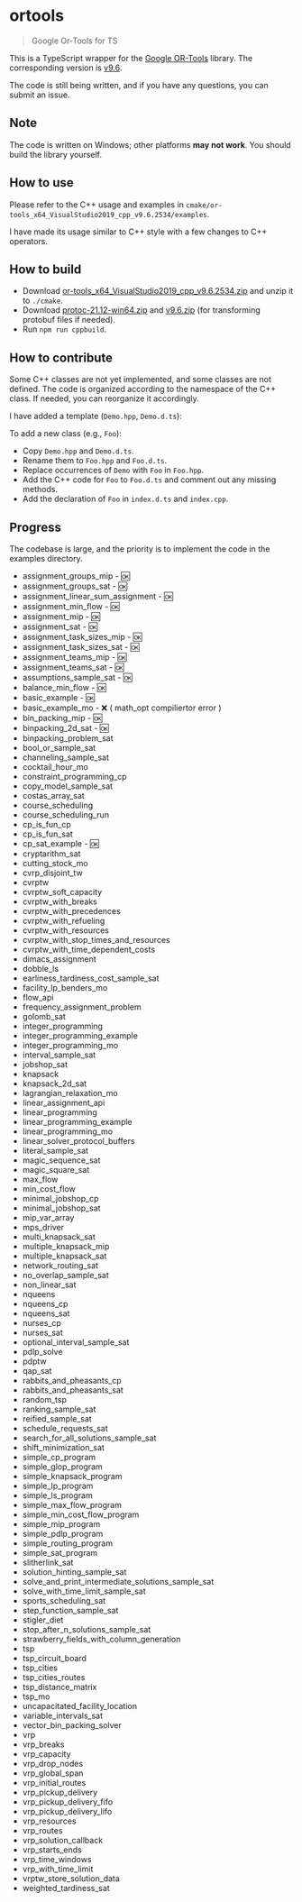 # ortools

> Google Or-Tools for TS

This is a TypeScript wrapper for the [Google OR-Tools](https://github.com/google/or-tools) library.
The corresponding version is [v9.6](https://github.com/google/or-tools/releases/tag/v9.6).

The code is still being written, and if you have any questions, you can submit an issue.

## Note

The code is written on Windows; other platforms **may not work**.
You should build the library yourself.

## How to use

Please refer to the C++ usage and examples in `cmake/or-tools_x64_VisualStudio2019_cpp_v9.6.2534/examples`.

I have made its usage similar to C++ style with a few changes to C++ operators.

## How to build

- Download [or-tools_x64_VisualStudio2019_cpp_v9.6.2534.zip](https://github.com/google/or-tools/releases/download/v9.6/or-tools_x64_VisualStudio2019_cpp_v9.6.2534.zip) and unzip it to `./cmake`.
- Download [protoc-21.12-win64.zip](https://github.com/protocolbuffers/protobuf/releases/download/v21.12/protoc-21.12-win64.zip) and [v9.6.zip](https://github.com/google/or-tools/archive/refs/tags/v9.6.zip) (for transforming protobuf files if needed).
- Run `npm run cppbuild`.

## How to contribute

Some C++ classes are not yet implemented, and some classes are not defined. The code is organized according to the namespace of the C++ class. If needed, you can reorganize it accordingly.

I have added a template (`Demo.hpp`, `Demo.d.ts`):

To add a new class (e.g., `Foo`):

- Copy `Demo.hpp` and `Demo.d.ts`.
- Rename them to `Foo.hpp` and `Foo.d.ts`.
- Replace occurrences of `Demo` with `Foo` in `Foo.hpp`.
- Add the C++ code for `Foo` to `Foo.d.ts` and comment out any missing methods.
- Add the declaration of `Foo` in `index.d.ts` and `index.cpp`.

## Progress

The codebase is large, and the priority is to implement the code in the examples directory.

- assignment_groups_mip - 🆗
- assignment_groups_sat - 🆗
- assignment_linear_sum_assignment - 🆗
- assignment_min_flow - 🆗
- assignment_mip - 🆗
- assignment_sat - 🆗
- assignment_task_sizes_mip - 🆗
- assignment_task_sizes_sat - 🆗
- assignment_teams_mip - 🆗
- assignment_teams_sat - 🆗
- assumptions_sample_sat - 🆗
- balance_min_flow - 🆗
- basic_example - 🆗
- basic_example_mo - ❌ ( math_opt compiliertor error )
- bin_packing_mip - 🆗
- binpacking_2d_sat - 🆗
- binpacking_problem_sat
- bool_or_sample_sat
- channeling_sample_sat
- cocktail_hour_mo
- constraint_programming_cp
- copy_model_sample_sat
- costas_array_sat
- course_scheduling
- course_scheduling_run
- cp_is_fun_cp
- cp_is_fun_sat
- cp_sat_example - 🆗
- cryptarithm_sat
- cutting_stock_mo
- cvrp_disjoint_tw
- cvrptw
- cvrptw_soft_capacity
- cvrptw_with_breaks
- cvrptw_with_precedences
- cvrptw_with_refueling
- cvrptw_with_resources
- cvrptw_with_stop_times_and_resources
- cvrptw_with_time_dependent_costs
- dimacs_assignment
- dobble_ls
- earliness_tardiness_cost_sample_sat
- facility_lp_benders_mo
- flow_api
- frequency_assignment_problem
- golomb_sat
- integer_programming
- integer_programming_example
- integer_programming_mo
- interval_sample_sat
- jobshop_sat
- knapsack
- knapsack_2d_sat
- lagrangian_relaxation_mo
- linear_assignment_api
- linear_programming
- linear_programming_example
- linear_programming_mo
- linear_solver_protocol_buffers
- literal_sample_sat
- magic_sequence_sat
- magic_square_sat
- max_flow
- min_cost_flow
- minimal_jobshop_cp
- minimal_jobshop_sat
- mip_var_array
- mps_driver
- multi_knapsack_sat
- multiple_knapsack_mip
- multiple_knapsack_sat
- network_routing_sat
- no_overlap_sample_sat
- non_linear_sat
- nqueens
- nqueens_cp
- nqueens_sat
- nurses_cp
- nurses_sat
- optional_interval_sample_sat
- pdlp_solve
- pdptw
- qap_sat
- rabbits_and_pheasants_cp
- rabbits_and_pheasants_sat
- random_tsp
- ranking_sample_sat
- reified_sample_sat
- schedule_requests_sat
- search_for_all_solutions_sample_sat
- shift_minimization_sat
- simple_cp_program
- simple_glop_program
- simple_knapsack_program
- simple_lp_program
- simple_ls_program
- simple_max_flow_program
- simple_min_cost_flow_program
- simple_mip_program
- simple_pdlp_program
- simple_routing_program
- simple_sat_program
- slitherlink_sat
- solution_hinting_sample_sat
- solve_and_print_intermediate_solutions_sample_sat
- solve_with_time_limit_sample_sat
- sports_scheduling_sat
- step_function_sample_sat
- stigler_diet
- stop_after_n_solutions_sample_sat
- strawberry_fields_with_column_generation
- tsp
- tsp_circuit_board
- tsp_cities
- tsp_cities_routes
- tsp_distance_matrix
- tsp_mo
- uncapacitated_facility_location
- variable_intervals_sat
- vector_bin_packing_solver
- vrp
- vrp_breaks
- vrp_capacity
- vrp_drop_nodes
- vrp_global_span
- vrp_initial_routes
- vrp_pickup_delivery
- vrp_pickup_delivery_fifo
- vrp_pickup_delivery_lifo
- vrp_resources
- vrp_routes
- vrp_solution_callback
- vrp_starts_ends
- vrp_time_windows
- vrp_with_time_limit
- vrptw_store_solution_data
- weighted_tardiness_sat
